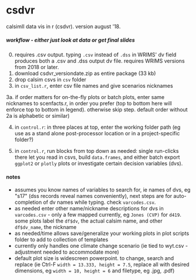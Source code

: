 # csdvr
 calsimII data vis in r (csdvr). version august '18.
 
##### workflow - either just look at data or get final slides

0. requires .csv output. typing `.csv` instead of `.dss` in WRIMS' dv field produces both a .csv and .dss output dv file. requires WRIMS 
   versions from 2018 or later.
1. download csdvr_versiondate.zip as entire package (33 kb) 
3. drop calsim csvs in `csv` folder
2. in `csv_list.r`, enter csv file names and give scenarios nicknames

3a.  if order matters for on-the-fly plots or batch plots, enter same nicknames to scenfacts.r, in order you prefer (top to bottom here will enforce top to bottom in legend). otherwise skip step.  default order without 2a is alphabetic or similar)

4. in `control.r`: in three places at top, enter the working folder path (eg use as a stand alone post-processor location or in a project-specific folder?)

5. in `control.r`, run blocks from top down as needed: single run-clicks there let you read in csvs, build `data.frames`, and either batch export `ggplot2` or `plotly` plots or investigate certain decision variables (dvs). 

#### notes #####
- assumes you know names of variables to search for, ie names of dvs, eg "s17" (dss records reveal names conveniently), next steps are for auto-completion of dv names while typing. check `varcodes.csv`.
- as needed enter other name/nickname descriptions for dvs in `varcodes.csv` - only a few mapped currently, eg `Jones (CVP)` for `d419`. some plots label the `df$dv`, the actual calsim name, and other `df$dv_name`, the nickname
- as needed/time allows save/generalize your working plots in plot scripts folder to add to collection of templates
- currently only handles one climate change scenario (ie tied to wyt.csv - adjustment needed to accommodate more)
- default plot size is widescreen powerpoint. to change, search and replace (ie Ctrl-F `width = 13.333, height = 7.5`, replace all with 
  desired dimensions, eg `width = 10, height = 6` and filetype, eg .jpg, .pdf)

